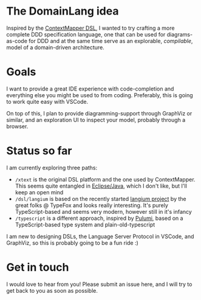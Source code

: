 # The DomainLang idea

Inspired by the [ContextMapper DSL](https://github.com/ContextMapper/context-mapper-dsl), I wanted to try crafting a more complete DDD specification language, one that can be used for diagrams-as-code for DDD and at the same time serve as an explorable, *compilable*, model of a domain-driven architecture.

# Goals

I want to provide a great IDE experience with code-completion and everything else you might be used to from coding. Preferably, this is going to work quite easy with VSCode.

On top of this, I plan to provide diagramming-support through GraphViz or similar, and an exploration UI to inspect your model, probably through a browser.

# Status so far

I am currently exploring three paths:
- `/xtext` is the original DSL platform and the one used by ContextMapper. This seems quite entangled in [Eclipse/Java](https://www.eclipse.org/Xtext/), which I don't like, but I'll keep an open mind
- `/dsl/langium` is based on the recently started [langium project](https://github.com/langium/langium) by the great folks @ TypeFox and looks really interesting. It's purely TypeScript-based and seems very modern, however still in it's infancy
- `/typescript` is a different approach, inspired by [Pulumi](https://github.com/pulumi), based on a TypeScript-based type system and plain-old-typescript

I am new to designing DSLs, the Language Server Protocol in VSCode, and GraphViz, so this is probably going to be a fun ride :)

# Get in touch

I would love to hear from you! Please submit an issue here, and I will try to get back to you as soon as possible.
